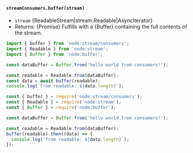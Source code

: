 #### `streamConsumers.buffer(stream)`

<!-- YAML
added: v16.7.0
-->

* `stream` {ReadableStream|stream.Readable|AsyncIterator}
* Returns: {Promise} Fulfills with a {Buffer} containing the full
  contents of the stream.

```mjs
import { buffer } from 'node:stream/consumers';
import { Readable } from 'node:stream';
import { Buffer } from 'node:buffer';

const dataBuffer = Buffer.from('hello world from consumers!');

const readable = Readable.from(dataBuffer);
const data = await buffer(readable);
console.log(`from readable: ${data.length}`);
```

```cjs
const { buffer } = require('node:stream/consumers');
const { Readable } = require('node:stream');
const { Buffer } = require('node:buffer');

const dataBuffer = Buffer.from('hello world from consumers!');

const readable = Readable.from(dataBuffer);
buffer(readable).then((data) => {
  console.log(`from readable: ${data.length}`);
});
```
